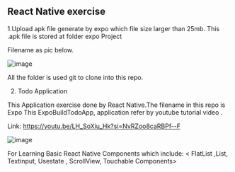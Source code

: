 ## React Native exercise
1.Upload apk file generate by expo which file size larger than 25mb. This .apk file is stored at folder expo Project 


  Filename as pic below.

  ![image](https://github.com/Soo2024/new/assets/155339318/d705505a-a022-47dd-9e3d-331c7245865d)


All the folder is used git to clone into this repo.

2. Todo Application

  This Application exercise done by React Native.The filename in this repo is Expo This ExpoBuildTodoApp, application refer by youtube tutorial video .
  
  Link: https://youtu.be/LH_SoXiu_Hk?si=NvRZoo8caRBPf--F


  ![image](https://github.com/Soo2024/new/assets/155339318/c4b1602c-c3e3-48ed-baa7-3f6e38bc498d)

  For Learning Basic React Native Components which include: < FlatList ,List, Textinput, Usestate , ScrollView, Touchable Components>
  


  
  

